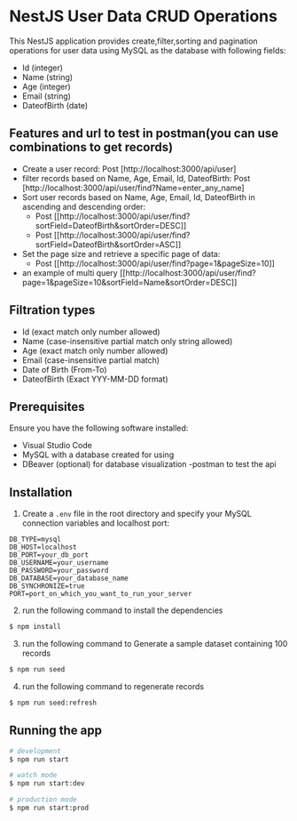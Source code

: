 # NestJS User Data CRUD Operations

This NestJS application provides create,filter,sorting and pagination operations for user data using MySQL as the database with following fields:

- Id (integer)
- Name (string)
- Age (integer)
- Email (string)
- DateofBirth (date)

## Features and url to test in postman(you can use combinations to get records)

- Create a user record: Post [http://localhost:3000/api/user]
- filter records based on Name, Age, Email, Id, DateofBirth: Post [http://localhost:3000/api/user/find?Name=enter_any_name]
- Sort user records based on Name, Age, Email, Id, DateofBirth in ascending and descending order:
  - Post [[http://localhost:3000/api/user/find?sortField=DateofBirth&sortOrder=DESC]]
  - Post [[http://localhost:3000/api/user/find?sortField=DateofBirth&sortOrder=ASC]]
- Set the page size and retrieve a specific page of data:
  - Post [[http://localhost:3000/api/user/find?page=1&pageSize=10]]
- an example of multi query [[http://localhost:3000/api/user/find?page=1&pageSize=10&sortField=Name&sortOrder=DESC]]

## Filtration types

- Id (exact match only number allowed)
- Name (case-insensitive partial match only string allowed)
- Age (exact match only number allowed)
- Email (case-insensitive partial match)
- Date of Birth (From-To)
- DateofBirth (Exact YYY-MM-DD format)

## Prerequisites

Ensure you have the following software installed:

- Visual Studio Code
- MySQL with a database created for using
- DBeaver (optional) for database visualization
  -postman to test the api

## Installation

1. Create a `.env` file in the root directory and specify your MySQL connection variables and localhost port:

```env
DB_TYPE=mysql
DB_HOST=localhost
DB_PORT=your_db_port
DB_USERNAME=your_username
DB_PASSWORD=your_password
DB_DATABASE=your_database_name
DB_SYNCHRONIZE=true
PORT=port_on_which_you_want_to_run_your_server
```

2. run the following command to install the dependencies

```Bash
$ npm install
```

3. run the following command to Generate a sample dataset containing 100 records

```Bash
$ npm run seed
```

4. run the following command to regenerate records

```Bash
$ npm run seed:refresh
```

## Running the app

```bash
# development
$ npm run start

# watch mode
$ npm run start:dev

# production mode
$ npm run start:prod
```
